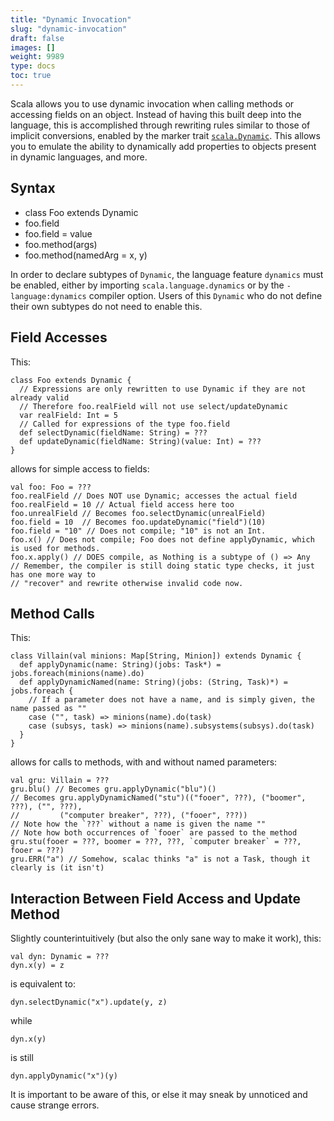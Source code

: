 ```yaml
---
title: "Dynamic Invocation"
slug: "dynamic-invocation"
draft: false
images: []
weight: 9989
type: docs
toc: true
---
```


Scala allows you to use dynamic invocation when calling methods or accessing fields on an object. Instead of having this built deep into the language, this is accomplished through rewriting rules similar to those of implicit conversions, enabled by the marker trait [`scala.Dynamic`][Dynamic scaladoc]. This allows you to emulate the ability to dynamically add properties to objects present in dynamic languages, and more.

[Dynamic scaladoc]: http://www.scala-lang.org/api/2.12.x/scala/Dynamic.html

## Syntax
- class Foo extends Dynamic
- foo.field
- foo.field = value
- foo.method(args)
- foo.method(namedArg = x, y)

In order to declare subtypes of `Dynamic`, the language feature `dynamics` must be enabled, either by importing `scala.language.dynamics` or by the `-language:dynamics` compiler option. Users of this `Dynamic` who do not define their own subtypes do not need to enable this.

## Field Accesses
This:

    class Foo extends Dynamic {
      // Expressions are only rewritten to use Dynamic if they are not already valid
      // Therefore foo.realField will not use select/updateDynamic
      var realField: Int = 5
      // Called for expressions of the type foo.field
      def selectDynamic(fieldName: String) = ???
      def updateDynamic(fieldName: String)(value: Int) = ???
    }

allows for simple access to fields:

    val foo: Foo = ???
    foo.realField // Does NOT use Dynamic; accesses the actual field
    foo.realField = 10 // Actual field access here too
    foo.unrealField // Becomes foo.selectDynamic(unrealField)
    foo.field = 10  // Becomes foo.updateDynamic("field")(10)
    foo.field = "10" // Does not compile; "10" is not an Int.
    foo.x() // Does not compile; Foo does not define applyDynamic, which is used for methods.
    foo.x.apply() // DOES compile, as Nothing is a subtype of () => Any
    // Remember, the compiler is still doing static type checks, it just has one more way to
    // "recover" and rewrite otherwise invalid code now.

## Method Calls
This:

    class Villain(val minions: Map[String, Minion]) extends Dynamic {
      def applyDynamic(name: String)(jobs: Task*) = jobs.foreach(minions(name).do)
      def applyDynamicNamed(name: String)(jobs: (String, Task)*) = jobs.foreach {
        // If a parameter does not have a name, and is simply given, the name passed as ""
        case ("", task) => minions(name).do(task)
        case (subsys, task) => minions(name).subsystems(subsys).do(task)
      }
    }

allows for calls to methods, with and without named parameters:

    val gru: Villain = ???
    gru.blu() // Becomes gru.applyDynamic("blu")()
    // Becomes gru.applyDynamicNamed("stu")(("fooer", ???), ("boomer", ???), ("", ???),
    //         ("computer breaker", ???), ("fooer", ???))
    // Note how the `???` without a name is given the name ""
    // Note how both occurrences of `fooer` are passed to the method
    gru.stu(fooer = ???, boomer = ???, ???, `computer breaker` = ???, fooer = ???)
    gru.ERR("a") // Somehow, scalac thinks "a" is not a Task, though it clearly is (it isn't)

## Interaction Between Field Access and Update Method
Slightly counterintuitively (but also the only sane way to make it work), this:

    val dyn: Dynamic = ???
    dyn.x(y) = z

is equivalent to:

    dyn.selectDynamic("x").update(y, z)

while

    dyn.x(y)

is still

    dyn.applyDynamic("x")(y)

It is important to be aware of this, or else it may sneak by unnoticed and cause strange errors.


